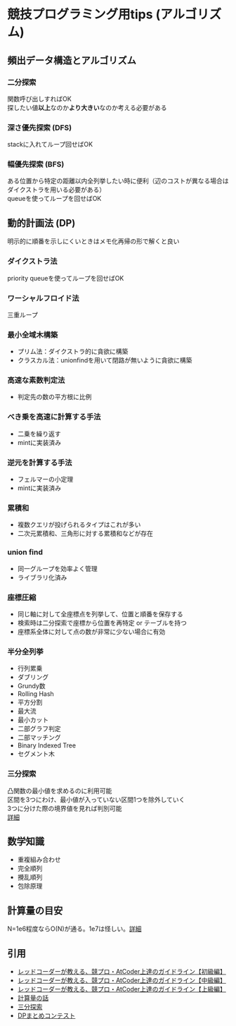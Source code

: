 # 競技プログラミング用tips (アルゴリズム)

## 頻出データ構造とアルゴリズム
### 二分探索
関数呼び出しすればOK  
探したい値**以上**なのか**より大きい**なのか考える必要がある

### 深さ優先探索 (DFS)
stackに入れてループ回せばOK

### 幅優先探索 (BFS)
ある位置から特定の距離以内全列挙したい時に便利（辺のコストが異なる場合はダイクストラを用いる必要がある）  
queueを使ってループを回せばOK

## 動的計画法 (DP)
明示的に順番を示しにくいときはメモ化再帰の形で解くと良い

### ダイクストラ法
priority queueを使ってループを回せばOK  

### ワーシャルフロイド法
三重ループ

### 最小全域木構築
+ プリム法：ダイクストラ的に貪欲に構築
+ クラスカル法：unionfindを用いて閉路が無いように貪欲に構築

### 高速な素数判定法
+ 判定先の数の平方根に比例

### べき乗を高速に計算する手法
+ 二乗を繰り返す
+ mintに実装済み

### 逆元を計算する手法
+ フェルマーの小定理
+ mintに実装済み

### 累積和
+ 複数クエリが投げられるタイプはこれが多い
+ 二次元累積和、三角形に対する累積和などが存在

### union find
+ 同一グループを効率よく管理
+ ライブラリ化済み

### 座標圧縮
+ 同じ軸に対して全座標点を列挙して、位置と順番を保存する
+ 検索時は二分探索で座標から位置を再特定 or テーブルを持つ
+ 座標系全体に対して点の数が非常に少ない場合に有効

### 半分全列挙


+ 行列累乗
+ ダブリング
+ Grundy数
+ Rolling Hash
+ 平方分割
+ 最大流
+ 最小カット
+ 二部グラフ判定
+ 二部マッチング
+ Binary Indexed Tree
+ セグメント木

### 三分探索
凸関数の最小値を求めるのに利用可能  
区間を3つにわけ、最小値が入っていない区間1つを除外していく  
3つに分けた際の境界値を見れば判別可能  
[詳細](http://kyopro.hateblo.jp/entry/2019/04/25/134128)

## 数学知識
+ 重複組み合わせ
+ 完全順列
+ 攪乱順列
+ 包除原理

## 計算量の目安
N=1e6程度ならO(N)が通る。1e7は怪しい。[詳細](https://cppx.hatenablog.com/entry/2017/08/06/104144)

## 引用
+ [レッドコーダーが教える、競プロ・AtCoder上達のガイドライン【初級編】](https://qiita.com/e869120/items/f1c6f98364d1443148b3)
+ [レッドコーダーが教える、競プロ・AtCoder上達のガイドライン【中級編】](https://qiita.com/e869120/items/eb50fdaece12be418faa)
+ [レッドコーダーが教える、競プロ・AtCoder上達のガイドライン【上級編】](https://qiita.com/e869120/items/acba3dd8649d913102b5)
+ [計算量の話](https://cppx.hatenablog.com/entry/2017/08/06/104144)
+ [三分探索](http://kyopro.hateblo.jp/entry/2019/04/25/134128)
+ [DPまとめコンテスト](https://atcoder.jp/contests/dp)